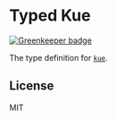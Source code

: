 # Typed Kue

[![Greenkeeper badge](https://badges.greenkeeper.io/types/npm-kue.svg)](https://greenkeeper.io/)

The type definition for [`kue`](https://github.com/Automattic/kue).

## License

MIT
